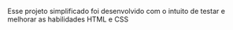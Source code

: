 Esse projeto simplificado foi desenvolvido com o intuito de testar e melhorar as habilidades HTML e CSS
